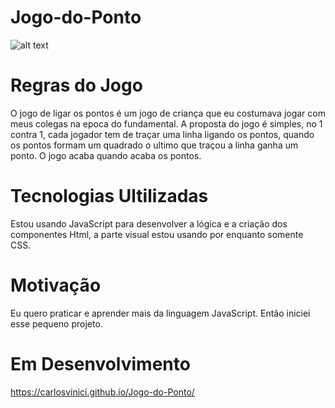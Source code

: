 # Jogo-do-Ponto
![alt text](https://brstatic.guiainfantil.com/uploads/lazerjuegos/puntosG.jpg)
# Regras do Jogo
O jogo de ligar os pontos é um jogo de criança que eu costumava jogar com meus colegas na epoca do fundamental.
A proposta do jogo é simples, no 1 contra 1, cada jogador tem de traçar uma linha ligando os pontos, quando os pontos formam um quadrado o ultimo que traçou a linha ganha um ponto.
O jogo acaba quando acaba os pontos.

# Tecnologias Ultilizadas 
Estou usando JavaScript para desenvolver a lógica e a criação dos componentes Html, a parte visual estou usando por enquanto somente CSS.

# Motivação
Eu quero praticar e aprender mais da linguagem JavaScript.
Então iniciei esse pequeno projeto.

# Em Desenvolvimento
https://carlosvinici.github.io/Jogo-do-Ponto/
